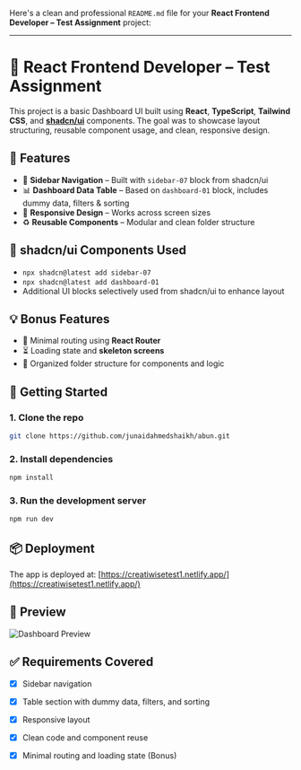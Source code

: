 Here's a clean and professional `README.md` file for your **React Frontend Developer – Test Assignment** project:

---

# 🧪 React Frontend Developer – Test Assignment

This project is a basic Dashboard UI built using **React**, **TypeScript**, **Tailwind CSS**, and **[shadcn/ui](https://ui.shadcn.com/blocks)** components. The goal was to showcase layout structuring, reusable component usage, and clean, responsive design.

## 🔧 Features

* 📁 **Sidebar Navigation** – Built with `sidebar-07` block from shadcn/ui
* 📊 **Dashboard Data Table** – Based on `dashboard-01` block, includes dummy data, filters & sorting
* 📱 **Responsive Design** – Works across screen sizes
* ♻️ **Reusable Components** – Modular and clean folder structure

## 🧩 shadcn/ui Components Used

* `npx shadcn@latest add sidebar-07`
* `npx shadcn@latest add dashboard-01`
* Additional UI blocks selectively used from shadcn/ui to enhance layout

## 💡 Bonus Features

* 🔁 Minimal routing using **React Router**
* ⏳ Loading state and **skeleton screens**
* 📁 Organized folder structure for components and logic

## 🚀 Getting Started

### 1. Clone the repo

```bash
git clone https://github.com/junaidahmedshaikh/abun.git
```

### 2. Install dependencies

```bash
npm install
```

### 3. Run the development server

```bash
npm run dev
```

## 📦 Deployment

The app is deployed at: [https://creatiwisetest1.netlify.app/](https://creatiwisetest1.netlify.app/)

## 📸 Preview

![Dashboard Preview](https://res.cloudinary.com/difvkvxuy/image/upload/v1747565681/Thumbnail/75ff81bd-0cba-4fbf-94ac-fdb37616d796.png)



## ✅ Requirements Covered

* [x] Sidebar navigation
* [x] Table section with dummy data, filters, and sorting
* [x] Responsive layout
* [x] Clean code and component reuse
* [x] Minimal routing and loading state (Bonus)


